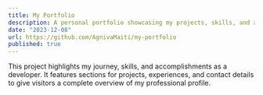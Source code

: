 ```yaml
---
title: My Portfolio
description: A personal portfolio showcasing my projects, skills, and achievements.
date: "2023-12-08"
url: https://github.com/AgnivaMaiti/my-portfolio
published: true
---
```


This project highlights my journey, skills, and accomplishments as a developer. It features sections for projects, experiences, and contact details to give visitors a complete overview of my professional profile.
